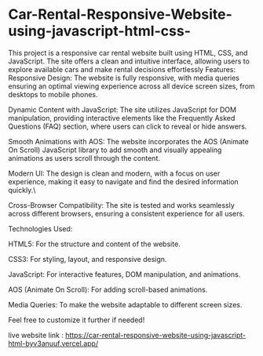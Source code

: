 # Car-Rental-Responsive-Website-using-javascript-html-css-
This project is a responsive car rental website built using HTML, CSS, and JavaScript. The site offers a clean and intuitive interface, allowing users to explore available cars and make rental decisions effortlessly
Features:
Responsive Design: The website is fully responsive, with media queries ensuring an optimal viewing experience across all device screen sizes, from desktops to mobile phones.

Dynamic Content with JavaScript: The site utilizes JavaScript for DOM manipulation, providing interactive elements like the Frequently Asked Questions (FAQ) section, where users can click to reveal or hide answers.

Smooth Animations with AOS: The website incorporates the AOS (Animate On Scroll) JavaScript library to add smooth and visually appealing animations as users scroll through the content.

Modern UI: The design is clean and modern, with a focus on user experience, making it easy to navigate and find the desired information quickly.\

Cross-Browser Compatibility: The site is tested and works seamlessly across different browsers, ensuring a consistent experience for all users.

Technologies Used:

HTML5: For the structure and content of the website.

CSS3: For styling, layout, and responsive design.

JavaScript: For interactive features, DOM manipulation, and animations.

AOS (Animate On Scroll): For adding scroll-based animations.

Media Queries: To make the website adaptable to different screen sizes.

Feel free to customize it further if needed!

live website link : https://car-rental-responsive-website-using-javascript-html-byv3anuuf.vercel.app/
